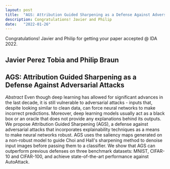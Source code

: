 ```yaml
---
layout: post
title:  "AGS: Attribution Guided Sharpening as a Defense Against Adversarial Attacks"
description: Congratulations! Javier and Philip
date:   "2022-01-26"
---
```


Congratulations! Javier and Philip for getting your paper accepted @ IDA 2022.

## Javier Perez Tobia and Philip Braun
## AGS: Attribution Guided Sharpening as a Defense Against Adversarial Attacks 
*Abstract*
Even though deep learning has allowed for significant advances in the last decade, it is still vulnerable to adversarial attacks - inputs that, despite looking similar to clean data, can force neural networks to make incorrect predictions. Moreover, deep learning models usually act as a black box or an oracle that does not provide any explanations behind its outputs. We propose Attribution Guided Sharpening (AGS), a defense against adversarial attacks that incorporates explainability techniques as a means to make neural networks robust. AGS uses the saliency maps generated on a non-robust model to guide Choi and Hall's sharpening method to denoise input images before passing them to a classifier. We show that AGS can outperform previous defenses on three benchmark datasets: MNIST, CIFAR-10 and CIFAR-100, and achieve state-of-the-art performance against AutoAttack.
